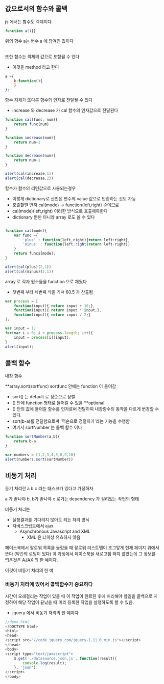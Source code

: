 ## 값으로서의 함수와 콜백
js 에서는 함수도 객체이다.


```js
function a(){}
```

위의 함수 a는 변수 a 에 담겨진 값이다
<br></br>

또한 함수는 객체의 값으로 포함될 수 있다
- 이것을 method 라고 한다
```js
a ={
    b:function(){
    }
};
```

함수 자체가 또다른 함수의 인자로 전달될 수 있다
- increase 와 decrease 가 cal 함수의 인자값으로 전달된다
```js
function cal(func, num){
    return func(num)
}

function increase(num){
    return num+1
}

function decrease(num){
    return num-1
}

alert(cal(increase,1))
alert(cal(decrease,2))

```


함수가 함수의 리턴값으로 사용되는경우
- 이렇게 dictionary로 선언된 변수의 value 값으로 반환하는 것도 가능
- 호출할땐 먼저 cal(mode) -> function(left,right) 순이므로 
- cal(mode)(left,right) 이러한 방식으로 호출해아한다
- dictionary 뿐만 아니라 array 로도 쓸 수 있다

```js

function cal(mode){
    var func ={
        'plus' : function(left,right){return left+right},
        'minus' : function(left,right(return left-right))
    }
    return funcs[mode];
}

alert(cal(plus)(2,1))
alert(cal(minus)(2,1))
```

array 로 각자 원소들을 function 으로 채웠다
- 첫번째 부터 세번째 식을 거쳐 60.5 가 산출됨
```js
var process = [
    function(input){ return input + 10;},
    function(input){ return input * input;},
    function(input){ return input / 2;}
];

var input = 1;
for(var i = 0; i < process.length; i++){
    input = process[i](input);
}
alert(input);
```

## 콜백 함수

내장 함수 


**array.sort(sortfunc)
sortfunc 안에는 function 이 들어감
- sort() 는 default 로 정순으로 정렬
- () 안에 function 형태로 들어갈 수 있음 **optional
- () 안의 값에 들어갈 함수를 인자로써 전달하여  내장함수의 동작을 다르게 변경할 수 있다.
- sort(b-a)를 전달함으로써 '역순으로 정렬하기'라는 기능을 수행함
- 여기서 sortNumber 는 콜백 함수 이다

```js
function sortNumber(a,b){
    return b-a
}

var numbers = [1,2,3,4,5,8,9,10]
alert(numbers.sort(sortNumber))
```


## 비동기 처리

동기 처리란
a b c 라는 태스크가 있다고 가정하자

a 가 끝나야 b, b가 끝나야 c 로가는 dependency 가 걸려있는 작업의 형태

비동기 처리는
- 실행결과를 기다리지 않아도 되는 처리 방식
- 자바스크립트에서 ajax
  - Asynchronous Javascript and XML
    - XML 은 더이상 유효하지 않음

페이스북에서 팔로워 목록을 눌렀을 때 팔로워 리스트탭이 조그맣게 현재 페이지 위에서 뜬다 (약간의 로딩이 있다)
이 과정에서 페이스북을 새로고침 하지 않았는데 그 정보를 띄운것은 AJAX 의 한 예이다.


이것이 비동기 처리의 한 예


### 비동기 처리에 있어서 콜백함수가 중요하다
시간이 오래걸리는 작업이 있을 때 이 작업이 완료된 후에 처리해야 할일을 콜백으로 지정하여 해당 작업이 끝났을 때 미리 등록한 작업을 실행하도록 할 수 있음.

- jquery 에서 비동기 처리의 한 예이다

```js
//demo.html
<!DOCTYPE html>
<html>
<head>
<script src="//code.jquery.com/jquery-1.11.0.min.js"></script>
</head>
<body>
<script type="text/javascript">
    $.get('./datasource.json.js', function(result){
        console.log(result);
    }, 'json');
</script>
</body>
```
